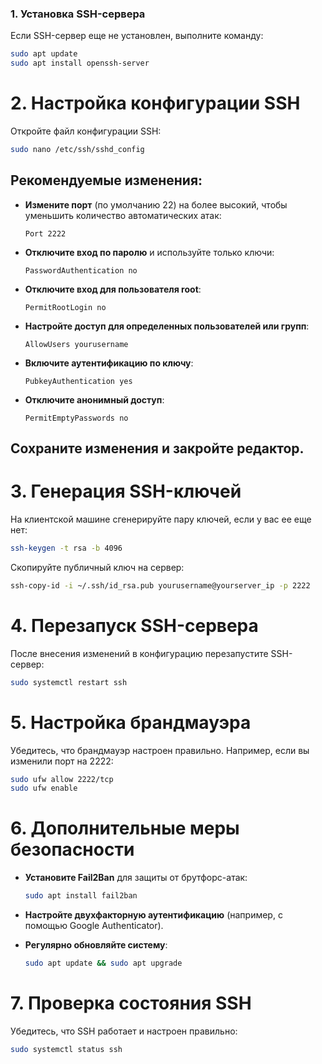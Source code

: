 ### 1. Установка SSH-сервера

Если SSH-сервер еще не установлен, выполните команду:

```bash
sudo apt update
sudo apt install openssh-server
```

# 2. Настройка конфигурации SSH

Откройте файл конфигурации SSH:

```bash
sudo nano /etc/ssh/sshd_config
```

## Рекомендуемые изменения:

- **Измените порт** (по умолчанию 22) на более высокий, чтобы уменьшить количество автоматических атак:
    
    ```plaintext
    Port 2222
    ```
    
- **Отключите вход по паролю** и используйте только ключи:
    
    ```plaintext
    PasswordAuthentication no
    ```
    
- **Отключите вход для пользователя root**:
    
    ```plaintext
    PermitRootLogin no
    ```
    
- **Настройте доступ для определенных пользователей или групп**:
    
    ```plaintext
    AllowUsers yourusername
    ```
    
- **Включите аутентификацию по ключу**:
    
    ```plaintext
    PubkeyAuthentication yes
    ```
    
- **Отключите анонимный доступ**:
    
    ```plaintext
    PermitEmptyPasswords no
    ```
    

## Сохраните изменения и закройте редактор.

# 3. Генерация SSH-ключей

На клиентской машине сгенерируйте пару ключей, если у вас ее еще нет:

```bash
ssh-keygen -t rsa -b 4096
```

Скопируйте публичный ключ на сервер:

```bash
ssh-copy-id -i ~/.ssh/id_rsa.pub yourusername@yourserver_ip -p 2222
```

# 4. Перезапуск SSH-сервера

После внесения изменений в конфигурацию перезапустите SSH-сервер:

```bash
sudo systemctl restart ssh
```

# 5. Настройка брандмауэра

Убедитесь, что брандмауэр настроен правильно. Например, если вы изменили порт на 2222:

```bash
sudo ufw allow 2222/tcp
sudo ufw enable
```

# 6. Дополнительные меры безопасности

- **Установите Fail2Ban** для защиты от брутфорс-атак:
    
    ```bash
    sudo apt install fail2ban
    ```
    
- **Настройте двухфакторную аутентификацию** (например, с помощью Google Authenticator).
    
- **Регулярно обновляйте систему**:
    
    ```bash
    sudo apt update && sudo apt upgrade
    ```
    

# 7. Проверка состояния SSH

Убедитесь, что SSH работает и настроен правильно:

```bash
sudo systemctl status ssh
```